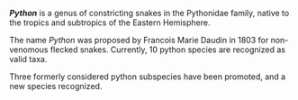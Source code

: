 _**Python**_ is a genus of constricting snakes in the Pythonidae family, native to the tropics and subtropics of the Eastern Hemisphere.







The name _Python_ was proposed by Francois Marie Daudin in 1803 for non-venomous flecked snakes. Currently, 10 python species are recognized as valid taxa.







Three formerly considered python subspecies have been promoted, and a new species recognized.